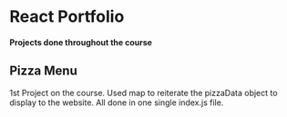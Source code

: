 # React Portfolio

#### Projects done throughout the course

## Pizza Menu

1st Project on the course. Used map to reiterate the pizzaData object to display to the website. All done in one single index.js file.

